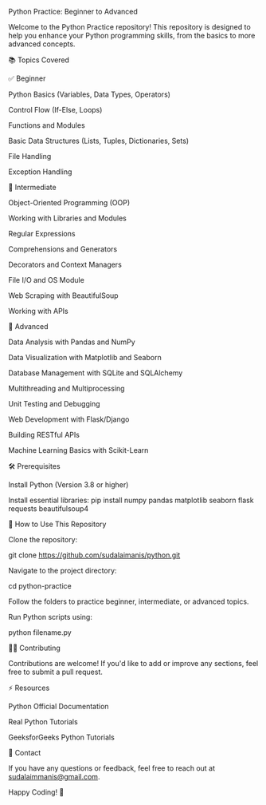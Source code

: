 Python Practice: Beginner to Advanced

Welcome to the Python Practice repository! This repository is designed to help you enhance your Python programming skills, from the basics to more advanced concepts.

📚 Topics Covered

✅ Beginner

Python Basics (Variables, Data Types, Operators)

Control Flow (If-Else, Loops)

Functions and Modules

Basic Data Structures (Lists, Tuples, Dictionaries, Sets)

File Handling

Exception Handling

🚀 Intermediate

Object-Oriented Programming (OOP)

Working with Libraries and Modules

Regular Expressions

Comprehensions and Generators

Decorators and Context Managers

File I/O and OS Module

Web Scraping with BeautifulSoup

Working with APIs

🌟 Advanced

Data Analysis with Pandas and NumPy

Data Visualization with Matplotlib and Seaborn

Database Management with SQLite and SQLAlchemy

Multithreading and Multiprocessing

Unit Testing and Debugging

Web Development with Flask/Django

Building RESTful APIs

Machine Learning Basics with Scikit-Learn

🛠️ Prerequisites

Install Python (Version 3.8 or higher)

Install essential libraries: pip install numpy pandas matplotlib seaborn flask requests beautifulsoup4

🚀 How to Use This Repository

Clone the repository:

git clone https://github.com/sudalaimanis/python.git

Navigate to the project directory:

cd python-practice

Follow the folders to practice beginner, intermediate, or advanced topics.

Run Python scripts using:

python filename.py

🧑‍💻 Contributing

Contributions are welcome! If you'd like to add or improve any sections, feel free to submit a pull request.

⚡ Resources

Python Official Documentation

Real Python Tutorials

GeeksforGeeks Python Tutorials

📧 Contact

If you have any questions or feedback, feel free to reach out at sudalaimmanis@gmail.com.

Happy Coding! 🚀

